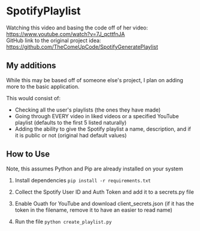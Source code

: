 # SpotifyPlaylist
Watching this video and basing the code off of her video:
https://www.youtube.com/watch?v=7J_qcttfnJA  
GitHub link to the original project idea: https://github.com/TheComeUpCode/SpotifyGeneratePlaylist

## My additions
While this may be based off of someone else's project, I plan on adding more to the basic application.

This would consist of:

* Checking all the user's playlists (the ones they have made)
* Going through EVERY video in liked videos or a specified YouTube playlist (defaults to the first 5 listed naturally)
* Adding the ability to give the Spotify playlist a name, description, and if it is public or not (original had default values)

## How to Use
Note, this assumes Python and Pip are already installed on your system

1.  Install dependencies
`pip install -r requirements.txt`

2. Collect the Spotify User ID and Auth Token and add it to a secrets.py file

3. Enable Ouath for YouTube and download client_secrets.json (if it has the token in the filename, remove it to have an easier to read name)

4. Run the file
`python create_playlist.py`
